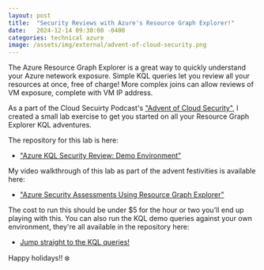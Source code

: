 ```yaml
---
layout: post
title:  "Security Reviews with Azure's Resource Graph Explorer!"
date:   2024-12-14 09:30:00 -0400
categories: technical azure
image: /assets/img/external/advent-of-cloud-security.png
---
```


The Azure Resource Graph Explorer is a great way to quickly understand your Azure netework exposure. Simple KQL queries let you review all your resources at once, free of charge! More complex joins can allow reviews of VM exposure, complete with VM IP address.

As a part of the Cloud Secuirty Podcast's ["Advent of Cloud Security"](https://advent.cloudsecuritypodcast.tv/), I created a small lab exercise to get you started on all your Resource Graph Explorer KQL adventures.

The repository for this lab is here: 
- ["Azure KQL Security Review: Demo Environment"](https://github.com/siigil/azure-kql-demo)

My video walkthrough of this lab as part of the advent festivities is available here:
- ["Azure Security Assessments Using Resource Graph Explorer"](https://www.youtube.com/watch?v=XqNsmfaBZ6Y)

The cost to run this should be under $5 for the hour or two you'll end up playing with this. You can also run the KQL demo queries against your own environment, they're all available in the repository here:
- [Jump straight to the KQL queries!](https://github.com/siigil/azure-kql-demo?tab=readme-ov-file#demo-kql-security-review-queries)

Happy holidays!! ❄️